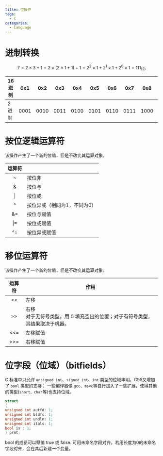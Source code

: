 ```yaml
---
title: 位操作
tags:
  - C
categories:
  - Language
---
```

# 进制转换

$$
7=2\times 3+1=2\times(2\times1+1)+1=2^2\times1+2^1\times1+2^0\times1=111_{(2)}
$$

| 16进制 | 0x1  | 0x2  | 0x3  | 0x4  | 0x5  | 0x6  | 0x7  | 0x8  | 0x9  | 0xa  | 0xb  | 0xc  | 0xd  | 0xe  | 0xf  |
| ------ | ---- | ---- | ---- | ---- | ---- | ---- | ---- | ---- | ---- | ---- | ---- | ---- | ---- | ---- | ---- |
| 2进制  | 0001 | 0010 | 0011 | 0100 | 0101 | 0110 | 0111 | 1000 | 1001 | 1010 | 1011 | 1100 | 1101 | 1110 | 1111 |



# 按位逻辑运算符

该操作产生了一个新的位值，但是不改变其运算对象。

| 运算符 |                              |
| :----: | :--------------------------- |
|   ~    | 按位非                       |
|   &    | 按位与                       |
|   \|   | 按位或                       |
|   ^    | 按位异或（相同为1，不同为0） |
|   &=   | 按位与赋值                   |
|  \|=   | 按位或赋值                   |
|   ^=   | 按位异或赋值                 |

# 移位运算符

该操作产生了一个新的位值，但是不改变其运算对象。

| 运算符 | 作用                                                         |
| :----: | ------------------------------------------------------------ |
|   <<   | 左移                                                         |
|   >>   | 右移<br />对于无符号类型，用 0 填充空出的位置；对于有符号类型，其结果取决于机器。 |
|  <<=   | 左移赋值                                                     |
|  >>=   | 右移赋值                                                     |

# 位字段（位域）（bitfields）

C 标准中只允许 `unsigned int`、`signed int`、`int` 类型的位域申明，C99又增加了 `bool` 类型的支持；
一些编译器像 `gcc`、`msvc`等自行加入了一些扩展，使得其他的类型(`short、char`等)也支持位域。

```c
struct
{
unsigned int autfd: 1;
unsigned int bldfc: 1;
unsigned int undln: 1;
unsigned int itals:	1;
bool is	: 1;
} prnt;
```

bool 的成员可以赋值 true 或 false.
可用未命名字段对齐。若用长度为0的未命名字段对齐，会在其后新建一个变量。
